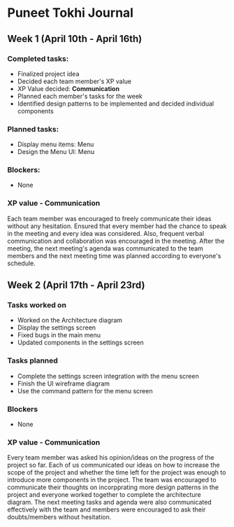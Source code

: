 # Puneet Tokhi Journal

## Week 1 (April 10th - April 16th)

### Completed tasks:
* Finalized project idea
* Decided each team member's XP value
* XP Value decided: **Communication**
* Planned each member's tasks for the week 
* Identified design patterns to be implemented and decided individual components

### Planned tasks:
* Display menu items: Menu
* Design the Menu UI: Menu

### Blockers:
* None

### XP value - Communication
Each team member was encouraged to freely communicate their ideas without any hesitation. Ensured that every member had the chance to speak in the meeting and every idea was considered. Also, frequent verbal communication and collaboration was encouraged in the meeting. After the meeting, the next meeting's agenda was communicated to the team members and the next meeting time was planned according to everyone's schedule.


## Week 2 (April 17th - April 23rd)

### Tasks worked on
* Worked on the Architecture diagram
* Display the settings screen
* Fixed bugs in the main menu
* Updated components in the settings screen

### Tasks planned
* Complete the settings screen integration with the menu screen
* Finish the UI wireframe diagram
* Use the command pattern for the menu screen

### Blockers
* None

### XP value - Communication
Every team member was asked his opinion/ideas on the progress of the project so far. Each of us communicated our ideas on how to increase the scope of the project and whether the time left for the project was enough to introduce more components in the project. The team was encouraged to communicate their thoughts on incorpprating more design patterns in the project and everyone worked together to complete the architecture diagram. The next meeting tasks and agenda were also communicated effectively with the team and members were encouraged to ask their doubts/members without hesitation.
